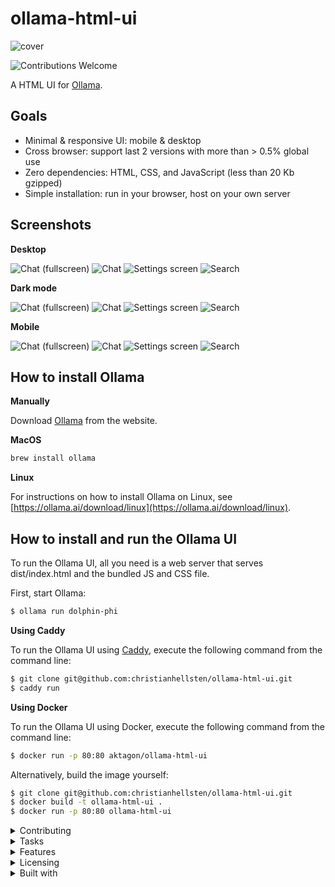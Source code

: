 # ollama-html-ui

![cover](/videos/video.gif)

![Contributions Welcome](https://img.shields.io/badge/Contributions-welcome-blue.svg)

A HTML UI for [Ollama](https://ollama.ai).

## Goals

- Minimal & responsive UI: mobile & desktop
- Cross browser: support last 2 versions with more than > 0.5% global use
- Zero dependencies: HTML, CSS, and JavaScript (less than 20 Kb gzipped)
- Simple installation: run in your browser, host on your own server

## Screenshots

**Desktop**

![Chat (fullscreen)](/screenshots/chat-collapsed.png)
![Chat](/screenshots/chat.png)
![Settings screen](/screenshots/settings.png)
![Search](/screenshots/search.png)

**Dark mode**

![Chat (fullscreen)](/screenshots/darkmode-chat-collapsed.png)
![Chat](/screenshots/darkmode-chat.png)
![Settings screen](/screenshots/darkmode-settings.png)
![Search](/screenshots/darkmode-search.png)

**Mobile**

![Chat (fullscreen)](/screenshots/mobile-chat-collapsed.png)
![Chat](/screenshots/mobile-chat.png)
![Settings screen](/screenshots/mobile-settings.png)
![Search](/screenshots/mobile-search.png)

## How to install Ollama

**Manually**

Download [Ollama](https://ollama.ai/) from the website.

**MacOS**

```bash
brew install ollama
```

**Linux**

For instructions on how to install Ollama on Linux, see [https://ollama.ai/download/linux](https://ollama.ai/download/linux).

## How to install and run the Ollama UI

To run the Ollama UI, all you need is a web server that serves dist/index.html
and the bundled JS and CSS file.

First, start Ollama:

```bash
$ ollama run dolphin-phi
```

**Using Caddy**

To run the Ollama UI using [Caddy](https://caddyserver.com/), execute the following command from the command line:

```bash
$ git clone git@github.com:christianhellsten/ollama-html-ui.git
$ caddy run
```

**Using Docker**

To run the Ollama UI using Docker, execute the following command from the command line:

```bash
$ docker run -p 80:80 aktagon/ollama-html-ui
```

Alternatively, build the image yourself:

```bash
$ git clone git@github.com:christianhellsten/ollama-html-ui.git
$ docker build -t ollama-html-ui .
$ docker run -p 80:80 ollama-html-ui
```

<details>
  <summary>Contributing</summary>
Clone the repository:

```bash
$ git clone git@github.com:christianhellsten/ollama-html-ui.git
$ cd ollama-html-ui
$ yarn global add parcel-bundler
# Alternatively, use npm:
# npm install -g parcel-bundler
$ npm install
$ parcel index.html
$ open http://locahost:1234
```

## Testing

Tests are written using `Playwright` and `node:test`.

The the tests can be run from the command line using this command:

```bash
$ ollama run dolphin-phi
$ node test
```

## Deployment

```bash
$ parcel build index.html
```
  </summary>
</details>


<details>
  <summary>Tasks</summary>

  - [ ] Personas / Characters / Custom GPTs
  - [ ] Ollama authentication
  - [ ] Edit message / response
  - [ ] Clear chat
  - [ ] CSP
  - [ ] Speech recognition
  - [ ] Image upload / multi-modal
  - [ ] Markdown support
  - [ ] Fork chat
  - [ ] Fork chat before / after message

  ## Done

  - [x] Mark message as good, bad, flagged
  - [x] Export chat messages to JSON
  - [x] Keyboard shortcuts
  - [x] Dark & light theme
  - [x] Export chat messages to JSON
  - [x] Keyboard shortcuts
  - [x] Keyboard shortcuts
  - [x] Dark & light theme
  - [x] Delete message / response
  - [x] Ollama chat API / chat memory
  - [x] IndexedDB persistence
  - [x] Model parameters
  - [x] System prompt
  - [x] Copy message to clipboard
  - [x] Select model in settings (global)
  - [x] Select model in chat (local)
  - [x] Search chats
  - [x] Delete Chat
  - [x] Select model
  - [x] Save settings
  - [x] View settings
  - [x] Clear chats
  - [x] Edit chat
  - [x] New chat
  - [x] Abort response
  - [x] Send message
  - [x] UI tests: https://nodejs.org/api/test.html

  </summary>
</details>

<details>
  <summary>Features</summary>

    - https://ollama.ai support

    **Chat**

    - New chat
    - Edit chat
    - Delete chat
    - Download chat
    - Scroll to top/bottom
    - Copy to clipboard

    **Chat message**

    - Delete chat message
    - Copy to clipboard
    - Mark as good, bad, or flagged

    **Chats**

    - Search chats
    - Clear chats
    - Chat history
    - Export chats

    **Settings**

    - URL
    - Model
    - System prompt
    - Model parameters

  </summary>
</details>

<details>
  <summary>Licensing</summary>

This project is available under two licensing options:

1. **Open Source License (MIT)**:

   - The code in this project is available under the terms of the MIT License.
   - You are free to use, modify, and distribute the code in your non-commercial, open source projects.
   - View the full text of the MIT License in the [LICENSE](LICENSE) file.

2. **Commercial License**:

   - If you intend to use this code in a commercial project, we offer a separate commercial licensing option.
   - Our commercial license provides additional rights and support tailored to your commercial needs.
   - To inquire about our commercial licensing options, pricing, and terms, please contact us at [christian@aktagon.com](mailto:christian@aktagon.com) to discuss your specific requirements.

We value and support both our open source community and commercial users. By providing dual licensing options, we aim to make this project accessible to a wide range of users while offering customized solutions for commercial projects.

  </summary>
</details>

<details>
  <summary>Built with</summary>
  HTML, CSS, and JavaScript
</details>
